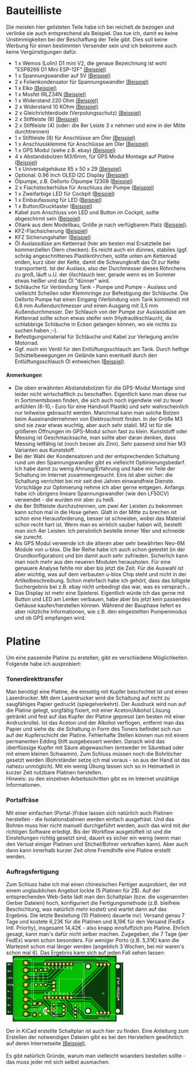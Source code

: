 # Bauteilliste
Die meisten hier gelisteten Teile habe ich bei reichelt.de bezogen und verlinke sie auch entsprechend als Beispiel. Das tue ich, damit es keine Unstimmigkeiten bei der Beschaffung der Teile gibt. Dies soll keine Werbung für einen bestimmten Versender sein und ich bekomme auch keine Vergünstigungen dafür.
<br>

* 1 x Wemos (Lolin) D1 mini V2, die genaue Bezeichnung ist wohl "ESP8266 D1 Mini ESP-12F" [(Beispiel)](https://www.reichelt.de/d1-mini-esp8266-v3-0-d1-mini-p253978.html) 
* 1 x Spannungswandler auf 5V [(Beispiel)](https://www.reichelt.de/dc-dc-wandler-2-5-w-5-v-500-ma-to-220-lc78-05-0-5-p242823.html)
* 2 x Folienkondensator für Spannungswandler [(Beispiel)](https://www.reichelt.de/folienkondensator-100nf-63v-rm2-5-mks02-63-100n-p12314.html)
* 1 x Elko [(Beispiel)](https://www.reichelt.de/elko-radial-10-f-63-v-rm-2-0-85-c-2000h-20--rad-10-63-p15099.html)
* 1 x Mosfet IRLZ34N [(Beispiel)](https://www.reichelt.de/mosfet-n-ch-55v-30a-68w-to-220ab-irlz-34n-p41777.html)
* 1 x Widerstand 220 Ohm [(Beispiel)](https://www.reichelt.de/widerstand-metallschicht-220-ohm-0207-0-6-w-1--metall-220-p11627.html)
* 2 x Widerstand 10 KOhm [(Beispiel)](https://www.reichelt.de/widerstand-metallschicht-10-0-kohm-0207-0-6-w-1--metall-10-0k-p11449.html)
* 2 x Gleichrichterdiode (Verpolungsschutz) [(Beispiel)](https://www.reichelt.de/gleichrichterdiode-400-v-1-a-do-41-1n-4004-p1726.html)
* 2 x Stiftleiste (8) [(Beispiel)](https://www.reichelt.de/buchsenleiste-8-pol-gerade-rm-2-54-h-7-0-mm-bl-1x08g7-2-54-p180553.html)
* 2 x Stiftleiste (4) (oder: die 8er Leiste 3 x nehmen und eine in der Mitte durchtrennen)
* 1 x Stiftleiste (8) für Anschlüsse am Öler [(Beispiel)](https://www.reichelt.de/stiftleiste-fuer-anschlussklemme-8-polig-rm5mm-stl-017-08-p72099.html)
* 1 x Anschlussklemme für Anschlüsse am Öler [(Beispiel)](https://www.reichelt.de/steckbare-anschlussklemme-8-polig-rm5mm-akl-007-08-p72092.html)
* 1 x GPS Modul (siehe z.B. ebay) [(Beispiel)](https://www.ebay.de/itm/172363912859)
* 4 x Abstandsbolzen M3/6mm, für GPS Modul Montage auf Platine ([Beispiel](https://smile.amazon.de/Schrauben-Schraubenmutter-Sechskant-Distanzh%C3%BClsen-Aufbewahrungsbox/dp/B07KTZW5VL/ref=sr_1_23))
* 1 x Universalgehäuse 85 x 50 x 29 [(Beispiel)](https://www.conrad.de/de/p/tru-components-tc-2028-sw203-1588521-modul-gehaeuse-85-x-50-x-29-abs-schwarz-1-st-1588521.html)
* Optional: 0.96 Inch OLED I2C Display [(Beispiel)](https://www.az-delivery.de/en/products/0-96zolldisplay)
* Ölpumpe, z.B. Dellorto Ölpumpe 12308 ([Beispiel](https://www.ebay.de/itm/Dellorto-Olpumpe-12308-/283344637971))
* 2 x Flachsteckerhülse für Anschluss der Pumpe ([Beispiel](https://www.reichelt.de/flachsteckerhuelse-breite-2-8mm-blau-fsh-b-2-8-p7907.html))
* 1 x Zweifarbige LED für Cockpit ([Beispiel](https://www.reichelt.de/duo-led-3-mm-bedrahtet-2-pin-rt-gn-14-mcd-60--led-3-rg-p10229.html))
* 1 x Einbaufassung für LED ([Beispiel](https://www.reichelt.de/einbaufassung-fuer-3-mm-leds-innenreflektor-schwarz-ebf-i-3-s-p7293.html))
* 1 x Button/Drucktaster  ([Beispiel](https://www.reichelt.de/drucktaster-ip67-sw-is-r3s-sw-p105682.html))
* Kabel zum Anschluss von LED und Button im Cockpit, sollte abgeschirmt sein ([Beispiel](https://www.reichelt.de/fernmeldeleitung-2-x-2-x-0-6-mm-5-m-ysty-2x2-5-p22965.html))
* Öltank aus dem Modellbau, Größe je nach verfügbarem Platz ([Beispiel](https://www.conrad.de/de/p/du-bro-404-kunstflugtank-120-ml-2190015.html)).
* KFZ-Flachsicherung ([Beispiel](https://www.reichelt.de/kfz-sicherung-normoto-3-a-violett-imaxx-f1503-p242048.html))
* KFZ Sicherungshalter ([Beispiel](https://www.reichelt.de/kfz-sicherungshalter-normoto-20-a-32-v-ip56-imaxx-h1325-p229033.html))
* Öl Auslassdüse am Kettenrad (hier am besten mal Ersatzteile bei kommerziellen Ölern checken). Es reicht auch ein dünnes, stabiles (ggf. schräg angeschnittenes Plastikröhrchen, sollte unten am Kettenrad enden, kurz über der Kette, damit die Schwungkraft das Öl zur Kette transportiert). Ist der Auslass, also der Durchmesser dieses Röhrchens zu groß, läuft u.U. der ölschlauch leer, gerade wenn es im Sommer etwas heißer und das Öl "dünner" wird.
* Schläuche für Verbindung Tank - Pumpe und Pumpe - Auslass und vielleicht Schellen oder Klemmringe zur Befestigung der Schläuche. Die Dellorto Pumpe hat einen Eingang (Verbindung vom Tank kommend) mit 6,8 mm Außendurchmesser und einen Ausgang mit 3,5 mm Außendurchmesser. Der Schlauch von der Pumpe zur Auslassdüse am Kettenrad sollte schon etwas steifer sein (Hydraulikschlauch), da schlabbrige Schläuche in Ecken gelangen können, wo sie nichts zu suchen haben ;-).
* Befestigungsmaterial für Schläuche und Kabel zur Verlegung am/im Motorrad.
* Ggf. noch ein Ventil für den Entlüftungsschlauch am Tank. Durch heftige Schüttelbewegungen im Gelände kann eventuell durch den Entlüftungsschlauch Öl entweichen ([Beispiel](https://www.amazon.de/dp/B07CMRJ314/ref=pe_3044161_189395811_TE_SCE_3p_dp_1)).
#### Anmerkungen
* Die oben erwähnten Abstandsbolzen für die GPS-Modul Montage sind leider nicht wirtschaftlich zu beschaffen. Eigentlich kann man diese nur in Sortimentsboxen finden, die sich auch noch irgendwie viel zu teuer anfühlen (8-10,- Euro für eine Handvoll Plastik) und sehr wahrscheinlich nur teilweise gebraucht werden. Manchmal kann man solche Bolzen beim Auseinandernehmen von Elektroschrott finden. In der Größe M3 sind sie zwar etwas wuchtig, aber auch sehr stabil. M2 ist für die größeren Öffnungen im GPS-Modul schon fast zu klein. Kunststoff oder Messing ist Geschmacksache, man sollte aber daran denken, dass Messing leitfähig ist (noch besser als Zinn). Sehr passend sind hier M3 Varianten aus Kunststoff.
* Bei der Wahl der Kondensatoren und der entsprechenden Schaltung rund um den Spannungswandler gibt es vielleicht Optimierungsbedarf. Ich habe damit zu wenig Ahnung/Erfahrung und habe mir Teile der Schaltung im Internet zusammengesucht. Eins ist aber sicher: die Schaltung verrichtet bei mir seit drei Jahren einwandfreie Dienste. Vorschläge zur Optimierung nehme ich aber gerne entgegen. Anfangs habe ich übrigens lineare Spannungswandler (wie den LF50CV) verwendet - die wurden mir aber zu heiß.
* die 8er Stiftleiste durchzutrennen, um zwei 4er Leisten zu bekommen kann schon mal in die Hose gehen. Glatt in der Mitte zu brechen ist schon eine Herausforderung, besser ist schneiden, wobei das Material schon recht hart ist. Wenn man es wirklich sauber haben will, bestellt man sich 4er Leisten. Ich persönlich bestelle immer 16er und schneide sie zurecht.
* Als GPS Modul verwende ich die älteren aber sehr bewährten Neo-6M Module von u-blox. Die 8er Reihe habe ich auch schon getestet (in der Grundkonfiguration) und bin damit auch sehr zufrieden. Sicherlich kann man noch mehr aus den neueren Modulen herausholen. Für eine genauere Analyse fehlte mir aber bis jetzt die Zeit. Für die Auswahl ist aber wichtig, was auf dem verbauten u-blox Chip steht und nicht in der Artikelbeschreibung. Schon mehrfach habe ich gehört, dass das billigste Suchergebnis bei z.B. ebay nicht unbedingt das war, was es versprach...
* Das Display ist mehr eine Spielerei. Eigentlich würde ich das gerne mit Button und LED am Lenker verbauen, habe aber bis jetzt kein passendes Gehäuse kaufen/herstellen können. Während der Bauphase liefert es aber nützliche Informationen, wie z.B. den eingestellten Pumpenmodus und ob GPS empfangen wird.
# Platine
Um eine passende Platine zu erstellen, gibt es verschiedene Möglichkeiten. Folgende habe ich ausprobiert:
### Tonerdirekttransfer
Man benötigt eine Platine, die einseitig mit Kupfer beschichtet ist und einen Laserdrucker. Mit dem Laserdrucker wird die Schaltung auf nicht zu saugfähiges Papier gedruckt (spiegelverkehrt). Der Ausdruck wird nun auf die Platine gelegt, sorgfältig fixiert, mit einer Aceton/Alkohol Lösung getränkt und fest auf das Kupfer der Platine gepresst (am besten mit einer Andruckrolle). Ist das Aceton und der Alkohol verflogen, entfernt man das Papier und siehe da: die Schaltung in Form des Toners befindet sich nun auf der Kupferschicht der Platine. Fehlerhafte Stellen können nun mit einem permanenten Edding Stift ausgebessert werden. Danach wird das überflüssige Kupfer mit Säure abgewaschen (entweder im Säurebad oder mit einem kleinen Schwamm). Zum Schluss müssen noch die Bohrlöcher gesetzt werden (Bohrständer setze ich mal voraus - so aus der Hand ist das nahezu unmöglich). Mit ein wenig Übung lassen sich so in Heimarbeit in kurzer Zeit nutzbare Platinen herstellen.
<br>Hinweis: zu den einzelnen Arbeitsschritten gibt es im Internet unzählige Informationen.

### Portalfräse
Mit einer einfachen (Portal-)Fräse lassen sich natürlich auch Platinen herstellen - die Isolationsbahnen werden einfach ausgefräst. Und das Bohren muss hier nicht manuell durchgeführt werden, auch das wird mit der richtigen Software erledigt. Bis der Workflow ausgetüftelt ist und die Einstellungen richtig gesetzt sind, dauert es sicher ein wenig (wenn man den Verlust einiger Platinen und Stichel/Bohrer verkraften kann). Aber auch dann kann innerhalb kurzer Zeit ohne Fremdhilfe eine Platine erstellt werden.
### Auftragsfertigung
Zum Schluss habe ich mal einen chinesischen Fertiger ausprobiert, der mit einem unglaublichen Angebot lockte (5 Platinen für 2$). Auf der entsprechenden Web-Seite lädt man den Schaltplan (bzw. die sogenannten Gerber Dateien) hoch, konfiguriert die Fertigungsmethode (z.B. bleifreie Beschichtung, was natürlich mehr kostet) und wartet dann auf das Ergebnis. Die letzte Bestellung (10 Platinen) dauerte incl. Versand genau 7 Tage und kostete 6,23€ für die Platinen und 8,19€ für den Versand (FedEx Intl. Priority), insgesamt 14,42€ - also knapp einsfuffzich pro Platine. Ehrlich gesagt, kann man's dafür nicht selber machen. Zugegeben, die 7 Tage (per FedEx) waren schon besonders. Für weniger Porto (z.B. 5,31€) kann die Wartezeit schon mal länger werden (angeblich 3 Wochen, bei mir waren's schon mal 6). Das Ergebnis kann sich auf jeden Fall sehen lassen:
<br>![](images/Platine4.2.png)

Der in KiCad erstellte Schaltplan ist auch hier zu finden. Eine Anleitung zum Erstellen der notwendigen Dateien gibt es bei den Herstellern gewöhnlich auf deren Internetseite [(Beispiel)](https://support.jlcpcb.com/article/102-kicad-515---generating-gerber-and-drill-files).
<br><br>Es gibt natürlich Gründe, warum man vielleicht woanders bestellen sollte - das muss jeder mit sich selbst ausmachen.